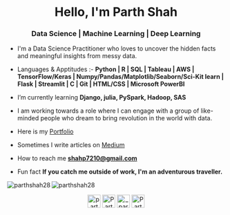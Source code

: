 <h1 align="center">Hello, I'm Parth Shah</h1>
<h3 align="center">Data Science | Machine Learning | Deep Learning</h3>

- I'm a Data Science Practitioner who loves to uncover the hidden facts and meaningful insights from messy data.

- Languages & Apptitudes :- **Python | R | SQL | Tableau | AWS | TensorFlow/Keras | Numpy/Pandas/Matplotlib/Seaborn/Sci-Kit learn | Flask | Streamlit | C | Git | HTML/CSS | Microsoft PowerBI**

- I’m currently learning **Django, julia, PySpark, Hadoop, SAS**

- I am working towards a role where I can engage with a group of like-minded people who dream to bring revolution in the world with data.

-  Here is my [Portfolio](https://parth-shah-1.jimdosite.com/)

- Sometimes I write articles on [Medium](https://medium.com/@shahp7210)

- How to reach me **shahp7210@gmail.com** 

- Fun fact **If you catch me outside of work, I'm an adventurous traveller.**



<img align="left" src="https://github-readme-stats.vercel.app/api/top-langs/?username=parthshah28&layout=compact&hide=html&theme=radical" alt="parthshah28" />

<img align="center" src="https://github-readme-stats.vercel.app/api?username=parthshah28&show_icons=true&theme=radical" alt="parthshah28" />

<p align="center">
</a>
<a href="https://twitter.com/parthshah28_" target="blank"><img align="center" src="https://cdn.jsdelivr.net/npm/simple-icons@3.0.1/icons/twitter.svg" alt="parthshah28_" height="30" width="30" /></a>
<a href="https://www.linkedin.com/in/parth-shah-328104142/?originalSubdomain=in" target="blank"><img align="center" src="https://cdn.jsdelivr.net/npm/simple-icons@3.0.1/icons/linkedin.svg" alt="Parth Shah" height="30" width="30" /></a>
<a href="https://www.instagram.com/_parthshah28/" target="blank"><img align="center" src="https://cdn.jsdelivr.net/npm/simple-icons@3.0.1/icons/instagram.svg" alt="_parthshah28" height="30" width="30" /></a>
<a href="https://medium.com/@shahp7210" target="blank"><img align="center" src="https://cdn.jsdelivr.net/npm/simple-icons@3.0.1/icons/medium.svg" alt="Parth Shah" height="30" width="30" /></a>
</p>


